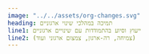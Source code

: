 ```yaml
---
image: "../../assets/org-changes.svg"
heading: תמיכה במהלכי שינוי ארגוניים
line1: ייעוץ וסיוע בהתמודדות עם שינויים ארגוניים
line2: (צמיחה, רה-ארגון, צמצום ארגוני ועוד)
---
```


